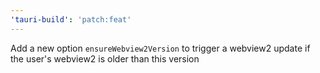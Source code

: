 ```yaml
---
'tauri-build': 'patch:feat'
---
```


Add a new option `ensureWebview2Version` to trigger a webview2 update if the user's webview2 is older than this version
